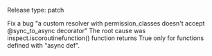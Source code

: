 Release type: patch

Fix a bug "a custom resolver with permission_classes doesn't accept @sync_to_async decorator"
The root cause was inspect.iscoroutinefunction() function returns True only for functions defined with "async def".
